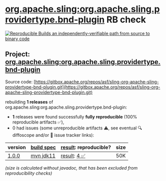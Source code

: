 [org.apache.sling:org.apache.sling.providertype.bnd-plugin](https://central.sonatype.com/artifact/org.apache.sling/org.apache.sling.providertype.bnd-plugin/versions) RB check
=======

[![Reproducible Builds](https://reproducible-builds.org/images/logos/rb.svg) an independently-verifiable path from source to binary code](https://reproducible-builds.org/)

## Project: [org.apache.sling:org.apache.sling.providertype.bnd-plugin](https://central.sonatype.com/artifact/org.apache.sling/org.apache.sling.providertype.bnd-plugin/versions)

Source code: [https://gitbox.apache.org/repos/asf/sling-org-apache-sling-providertype-bnd-plugin.git](https://gitbox.apache.org/repos/asf/sling-org-apache-sling-providertype-bnd-plugin.git)

rebuilding **1 releases** of org.apache.sling:org.apache.sling.providertype.bnd-plugin:
- **1** releases were found successfully **fully reproducible** (100% reproducible artifacts :white_check_mark:),
- 0 had issues (some unreproducible artifacts :warning:, see eventual :mag: diffoscope and/or :memo: issue tracker links):

| version | [build spec](/BUILDSPEC.md) | [result](https://reproducible-builds.org/docs/jvm/): reproducible? | size |
| -- | --------- | ------ | -- |
| [1.0.0](https://central.sonatype.com/artifact/org.apache.sling/org.apache.sling.providertype.bnd-plugin/1.0.0/pom) | [mvn jdk11](org.apache.sling.providertype.bnd-plugin-1.0.0.buildspec) | [result](org.apache.sling.providertype.bnd-plugin-1.0.0.buildinfo): [4 :white_check_mark: ](org.apache.sling.providertype.bnd-plugin-1.0.0.buildcompare) | 50K |

<i>(size is calculated without javadoc, that has been excluded from reproducibility checks)</i>
